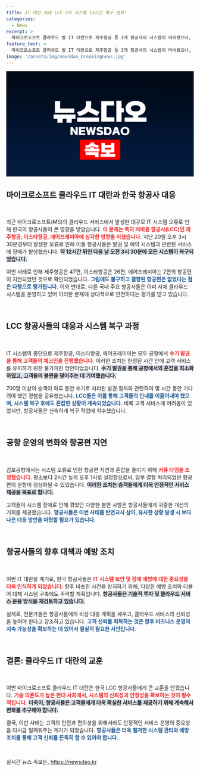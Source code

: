 ```yaml
---
title: IT 대란 국내 LCC 3사 시스템 12시간 복구 완료!
categories:
  - News
excerpt: >
  마이크로소프트 클라우드 발 IT 대란으로 제주항공 등 3개 항공사의 시스템이 마비됐으나, 약 12시간 만에 복구됐다. 총 75편이 지연되었지만 결항은 없었고, 수기 발권으로 대처하며 정상화를 이뤘다.
feature_text: >
  마이크로소프트 클라우드 발 IT 대란으로 제주항공 등 3개 항공사의 시스템이 마비됐으나, 약 12시간 만에 복구됐다. 총 75편이 지연되었지만 결항은 없었고, 수기 발권으로 대처하며 정상화를 이뤘다.
image: '/assets/img/newsdao_breakingnews.jpg'
---
```


<p><img src="/assets/img/newsdao_breakingnews.jpg" alt="pcversion 속보" /></p>

<h2 data-ke-size="size26">마이크로소프트 클라우드 IT 대란과 한국 항공사 대응</h2>

<p data-ke-size="size16">&nbsp;</p>

<p>최근 마이크로소프트(MS)의 클라우드 서비스에서 발생한 대규모 IT 시스템 오류로 인해 한국의 항공사들이 큰 영향을 받았습니다. <b><span style="color: #ee2323;">이 문제는 특히 저비용 항공사(LCC)인 제주항공, 이스타항공, 에어프레미아에 심각한 영향을 미쳤습니다.</span></b> 지난 20일 오후 3시 30분경부터 발생한 오류로 인해 이들 항공사들은 발권 및 예약 시스템과 관련된 서비스에 장애가 발생했습니다. <b><span style="background-color: #21538527;">약 12시간 뒤인 다음 날 오전 3시 30분에 모든 시스템이 복구되었습니다.</span></b></p>

<p>이번 사태로 인해 제주항공은 47편, 이스타항공은 26편, 에어프레미아는 2편의 항공편이 지연되었던 것으로 확인되었습니다. <b><span style="color: #1a5490;">그럼에도 불구하고 결항된 항공편은 없었다는 점은 다행으로 평가됩니다.</span></b> 이와 반대로, 다른 국내 주요 항공사들은 이미 자체 클라우드 시스템을 운영하고 있어 이러한 문제에 상대적으로 안전하다는 평가를 받고 있습니다.</p>

<p data-ke-size="size16">&nbsp;</p>

<h2 data-ke-size="size26">LCC 항공사들의 대응과 시스템 복구 과정</h2>

<p data-ke-size="size16">&nbsp;</p>

<p>IT 시스템의 중단으로 제주항공, 이스타항공, 에어프레미아는 모두 공항에서 <b><span style="color: #ee2323;">수기 발권을 통해 고객들의 체크인을 진행했습니다.</span></b> 이러한 조치는 한정된 시간 안에 고객 서비스를 유지하기 위한 불가피한 방안이었습니다. <b><span style="background-color: #21538527;">수기 발권을 통해 공항에서의 혼잡을 최소화하였고, 고객들의 불편을 덜어주는 데 기여했습니다.</span></b></p>

<p>700명 이상의 승객이 하루 동안 수기로 처리된 발권 절차와 관련하여 몇 시간 동안 기다려야 했던 경험을 공유했습니다. <b><span style="color: #1a5490;">LCC들은 이를 통해 고객들의 인내를 이끌어내야 했으며, 시스템 복구 후에도 혼잡한 상황이 계속되었습니다.</span></b> 비록 고객 서비스에 어려움이 있었지만, 항공사들은 신속하게 복구 작업에 착수했습니다.</p>

<p data-ke-size="size16">&nbsp;</p>

<h2 data-ke-size="size26">공항 운영의 변화와 항공편 지연</h2>

<p data-ke-size="size16">&nbsp;</p>

<p>김포공항에서는 시스템 오류로 인한 항공편 지연과 혼잡을 줄이기 위해 <b><span style="color: #ee2323;">커퓨 타임을 조정했습니다.</span></b> 평소보다 2시간 늦게 오후 1시로 설정함으로써, 일부 결항 처리되었던 항공편의 운항이 정상화될 수 있었습니다. <b><span style="background-color: #21538527;">이러한 조치는 승객들에게 더욱 안정적인 서비스 제공을 목표로 합니다.</span></b></p>

<p>고객들이 시스템 장애로 인해 겪었던 다양한 불편 사항은 항공사들에게 귀중한 개선의 기회를 제공했습니다. <b><span style="color: #1a5490;">항공사들은 이번 사태를 반면교사 삼아, 유사한 상황 발생 시 보다 나은 대응 방안을 마련할 필요가 있습니다.</span></b></p>

<p data-ke-size="size16">&nbsp;</p>

<h2 data-ke-size="size26">항공사들의 향후 대책과 예방 조치</h2>

<p data-ke-size="size16">&nbsp;</p>

<p>이번 IT 대란을 계기로, 한국 항공사들은 <b><span style="color: #ee2323;">IT 시스템 보안 및 장애 예방에 대한 중요성을 더욱 인식하게 되었습니다.</span></b> 향후 비슷한 사건을 방지하기 위해, 다양한 예방 조치와 더불어 대체 시스템 구축에도 주력할 계획입니다. <b><span style="background-color: #21538527;">항공사들은 기술적 투자 및 클라우드 서비스 운용 방식을 재검토하고 있습니다.</span></b></p>

<p>실제로, 전문가들은 항공사들에게 비상 대응 계획을 세우고, 클라우드 서비스의 신뢰성을 높여야 한다고 강조하고 있습니다. <b><span style="color: #1a5490;">고객 신뢰를 회복하는 것은 향후 비즈니스 운영의 지속 가능성을 확보하는 데 있어서 절실히 필요한 사안입니다.</span></b></p>

<p data-ke-size="size16">&nbsp;</p>

<h2 data-ke-size="size26">결론: 클라우드 IT 대란의 교훈</h2>

<p data-ke-size="size16">&nbsp;</p>

<p>이번 마이크로소프트 클라우드 IT 대란은 한국 LCC 항공사들에게 큰 교훈을 안겼습니다. <b><span style="color: #ee2323;">기술 의존도가 높은 현대 사회에서, 시스템의 신뢰성과 안정성을 확보하는 것이 필수적입니다.</span></b> <b><span style="background-color: #21538527;">더욱이, 항공사들은 고객들에게 더욱 확실한 서비스를 제공하기 위해 계속해서 변화를 추구해야 합니다.</span></b></p>

<p>결국, 이번 사태는 고객의 안전과 편의성을 위해서라도 안정적인 서비스 운영의 중요성을 다시금 일깨워주는 계기가 되었습니다. <b><span style="color: #1a5490;">항공사들은 더욱 철저한 시스템 관리와 예방 조치를 통해 고객 신뢰를 돈독히 할 수 있어야 합니다.</span></b></p>

<p data-ke-size="size16">&nbsp;</p>
실시간 뉴스 속보는, <a href="https://newsdao.kr" rel="dofollow">https://newsdao.kr</a>


